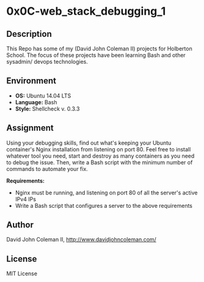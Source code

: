 # 0x0C-web_stack_debugging_1

## Description

This Repo has some of my (David John Coleman II) projects for Holberton School.
The focus of these projects have been learning Bash and other sysadmin/ devops
technologies.

## Environment

* __OS:__ Ubuntu 14.04 LTS
* __Language:__ Bash
* __Style:__ Shellcheck v. 0.3.3

## Assignment

Using your debugging skills, find out what's keeping your Ubuntu container's
Nginx installation from listening on port 80. Feel free to install whatever
tool you need, start and destroy as many containers as you need to debug the
issue. Then, write a Bash script with the minimum number of commands to
automate your fix.

__Requirements:__

* Nginx must be running, and listening on port 80 of all the server's active
  IPv4 IPs
* Write a Bash script that configures a server to the above requirements

## Author

David John Coleman II, http://www.davidjohncoleman.com/

## License

MIT License
